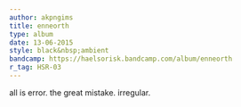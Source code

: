 ```yaml
---
author: akpngims
title: enneorth
type: album
date: 13-06-2015
style: black&nbsp;ambient
bandcamp: https://haelsorisk.bandcamp.com/album/enneorth
r_tag: HSR-03
---
```


all is error. the great mistake. irregular.
